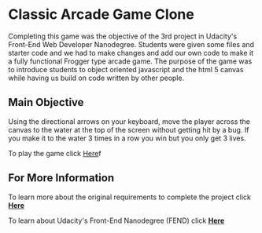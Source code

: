 



# Classic Arcade Game Clone

Completing this game was the objective of the 3rd project in
Udacity's Front-End Web Developer Nanodegree.  Students were given
some files and starter code and we had to make changes and add our own code to 
make it a fully functional Frogger type arcade game.  The purpose of 
the game was to introduce students to object oriented javascript and
the html 5 canvas while having us build on code written by other people.


## Main Objective

Using the directional arrows on your keyboard, move the player across the canvas
to the water at the top of the screen without getting hit by a bug.  If you make it to the water 3 times in a row you win but you only get 3 lives.

To play the game click <a href="http://joeyl10.github.io/frontend-nanodegree-arcade-game/">Here</a>f



## For More Information

To learn more about the original requirements to complete the project click **<a href="https://docs.google.com/document/d/1v01aScPjSWCCWQLIpFqvg3-vXLH2e8_SZQKC8jNO0Dc/pub">Here</a>**

To learn about Udacity's Front-End Nanodegree (FEND) click **<a href="https://www.udacity.com/course/front-end-web-developer-nanodegree--nd001">Here</a>**


